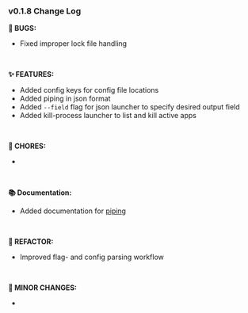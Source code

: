 ### v0.1.8 Change Log
**🐞 BUGS:**

- Fixed improper lock file handling  

<br>

**✨ FEATURES:**

- Added config keys for config file locations
- Added piping in json format
- Added `--field` flag for json launcher to specify desired output field
- Added kill-process launcher to list and kill active apps

<br>

**🧹 CHORES:**

- 

<br>

**📚 Documentation:**

- Added documentation for [piping](https://github.com/Skxxtz/sherlock/blob/main/docs/features/piping.md)

<br>

**🔧 REFACTOR:**

- Improved flag- and config parsing workflow

<br>

**📝 MINOR CHANGES:**

- 


